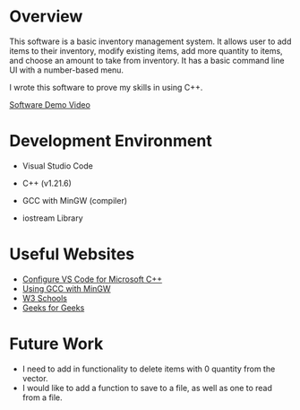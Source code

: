 # Overview

This software is a basic inventory management system. It allows user to add items to their inventory, modify existing items, add more quantity to items, and choose an amount to take from inventory. It has a basic command line UI with a number-based menu.

I wrote this software to prove my skills in using C++.


[Software Demo Video](https://youtu.be/5kmiMi1L-7U)

# Development Environment

* Visual Studio Code

* C++ (v1.21.6)

* GCC with MinGW (compiler)

* iostream Library

# Useful Websites

- [Configure VS Code for Microsoft C++](https://code.visualstudio.com/docs/cpp/config-msvc#_prerequisites)
- [Using GCC with MinGW](https://code.visualstudio.com/docs/cpp/config-mingw)
- [W3 Schools](https://www.w3schools.com/cpp)
- [Geeks for Geeks](https://www.geeksforgeeks.org/)

# Future Work

- I need to add in functionality to delete items with 0 quantity from the vector.
- I would like to add a function to save to a file, as well as one to read from a file.